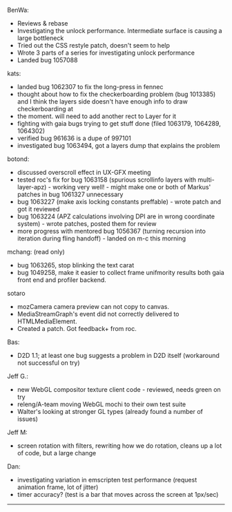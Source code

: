 BenWa:
* Reviews & rebase
* Investigating the unlock performance. Intermediate surface is causing a large bottleneck
* Tried out the CSS restyle patch, doesn't seem to help
* Wrote 3 parts of a series for investigating unlock performance
* Landed bug 1057088

kats:
* landed bug 1062307 to fix the long-press in fennec
* thought about how to fix the checkerboarding problem (bug 1013385) and I think the layers side doesn't have enough info to draw checkerboarding at
* the moment. will need to add another rect to Layer for it
* fighting with gaia bugs trying to get stuff done (filed 1063179, 1064289, 1064302)
* verified bug 961636 is a dupe of 997101
* investigated bug 1063494, got a layers dump that explains the problem

botond:
  - discussed overscroll effect in UX-GFX meeting
  - tested roc's fix for bug 1063158 (spurious scrollinfo layers with multi-layer-apz)
          - working very well!
          - might make one or both of Markus' patches in bug 1061327 unnecessary
  - bug 1063227 (make axis locking constants preffable)
          - wrote patch and got it reviewed
  - bug 1063224 (APZ calculations involving DPI are in wrong coordinate system)
          - wrote patches, posted them for review
  - more progress with mentored bug 1056367 (turning recursion into iteration during fling handoff)
          - landed on m-c this morning



mchang: (read only)
* bug 1063265, stop blinking the text carat
* bug 1049258, make it easier to collect frame unifmority results both gaia front end and profiler backend.

sotaro
* mozCamera camera preview can not copy to canvas.
* MediaStreamGraph's event did not correctly delivered to HTMLMediaElement.
* Created a patch. Got feedback+ from roc.

Bas:
* D2D 1.1; at least one bug suggests a problem in D2D itself (workaround not successful on try)

Jeff G.:
* new WebGL compositor texture client code - reviewed, needs green on try
* releng/A-team moving WebGL mochi to their own test suite
* Walter's looking at stronger GL types (already found a number of issues)

Jeff M:
* screen rotation with filters, rewriting how we do rotation, cleans up a lot of code, but a large change

Dan:
* investigating variation in emscripten test performance (request animation frame, lot of jitter)
* timer accuracy? (test is a bar that moves across the screen at 1px/sec)

________________


